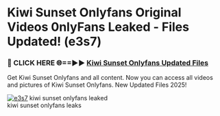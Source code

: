 # Kiwi Sunset Onlyfans Original Videos 0nlyFans Leaked - Files Updated! (e3s7)

<h3>🔴 CLICK HERE 🌐==►► <a href="https://tinyurl.com/x26r9saj" rel="nofollow">Kiwi Sunset Onlyfans Updated Files</a></h3>

Get Kiwi Sunset Onlyfans and all content. Now you can access all videos and pictures of Kiwi Sunset Onlyfans. New Updated Files 2025!

[![e3s7](https://i.imgur.com/LkgZPqh.gif)](https://tinyurl.com/x26r9saj)
kiwi sunset onlyfans leaked<br>
kiwi sunset onlyfans leaks